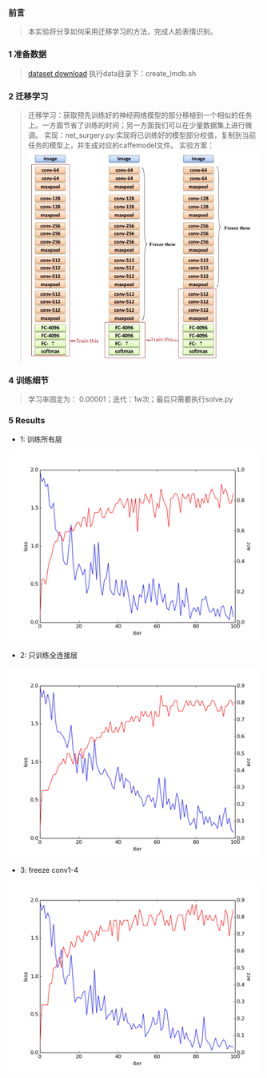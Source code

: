 ### 前言
> 本实验将分享如何采用迁移学习的方法，完成人脸表情识别。

### 1 准备数据
> [dataset download](https://drive.google.com/open?id=0B3ANX1iL124qbmxOc2cyQzhvUFE)
> 执行data目录下：create_lmdb.sh

### 2 迁移学习
> 迁移学习：获取预先训练好的神经网络模型的部分移植到一个相似的任务上。一方面节省了训练的时间；另一方面我们可以在少量数据集上进行微调。
> 实现：net_surgery.py:实现将已训练好的模型部分权值，复制到当前任务的模型上，并生成对应的caffemodel文件。
> 实验方案：
![scheme.jpg](https://github.com/AllenMao/Demo/blob/master/vgg_faceemotion_transferringlearning/results/scheme.jpg?raw=true)


### 4 训练细节

> 学习率固定为： 0.00001；迭代：1w次；最后只需要执行solve.py

### 5 Results

* 1: 训练所有层

![201705031514.png](https://github.com/AllenMao/Demo/blob/master/vgg_faceemotion_transferringlearning/results/201705031514.png?raw=true)

* 2: 只训练全连接层

![201705031729.png](https://github.com/AllenMao/Demo/blob/master/vgg_faceemotion_transferringlearning/results/201705031729.png?raw=true)

* 3: freeze conv1-4

![201705031941.png](https://github.com/AllenMao/Demo/blob/master/vgg_faceemotion_transferringlearning/results/201705031941.png?raw=true)
